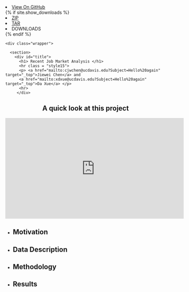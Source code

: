 <!doctype html>
<html>
  <head>
    <meta charset="utf-8">
    <meta http-equiv="X-UA-Compatible" content="chrome=1">
    <title> Recent Job Market Analysis across Differnet Majors </title>
    <link rel="stylesheet" href="{{ '/assets/css/style.css?v=' | append: site.github.build_revision | relative_url }}">
    <script src="https://ajax.googleapis.com/ajax/libs/jquery/1.7.1/jquery.min.js"></script>
    <script src="{{ '/assets/js/respond.js' | relative_url }}"></script>
    <!--[if lt IE 9]>
      <script src="//html5shiv.googlecode.com/svn/trunk/html5.js"></script>
    <![endif]-->
    <!--[if lt IE 8]>
    <link rel="stylesheet" href="{{ '/assets/css/ie.css' | relative_url }}">
    <![endif]-->
    <meta name="viewport" content="width=device-width, initial-scale=1, user-scalable=no">

  </head>
  <body>
      <div id="header">
        <nav>
          <li class="fork"><a href="{{ site.github.repository_url }}">View On GitHub</a></li>
          {% if site.show_downloads %}
            <li class="downloads"><a href="{{ site.github.zip_url }}">ZIP</a></li>
            <li class="downloads"><a href="{{ site.github.tar_url }}">TAR</a></li>
            <li class="title">DOWNLOADS</li>
          {% endif %}
        </nav>
      </div><!-- end header -->

    <div class="wrapper">

      <section>
        <div id="title">
          <h1> Recent Job Market Analysis </h1>
          <hr class = "style15">
          <p> <a href="mailto:cjwchen@ucdavis.edu?Subject=Hello%20again" target="_top">Jiewei Chen</a> and
          <a href="mailto:xdxue@ucdavis.edu?Subject=Hello%20again" target="_top">Da Xue</a> </p>
          <hr>
         </div>
        


<h2> <center>A quick look at this project</center> </h2>

  <div class="youtube">
    <iframe width="560" height="315" src="https://www.youtube.com/embed/C56D4OG3JHk" frameborder="0" allowfullscreen></iframe>
  </div>

<ul>
<li> <h2> Motivation </h2> </li>
<li> <h2> Data Description </h2> </li>
<li> <h2> Methodology </h2> </li>
<li> <h2> Results </h2> </li>
</ul>

</section>





